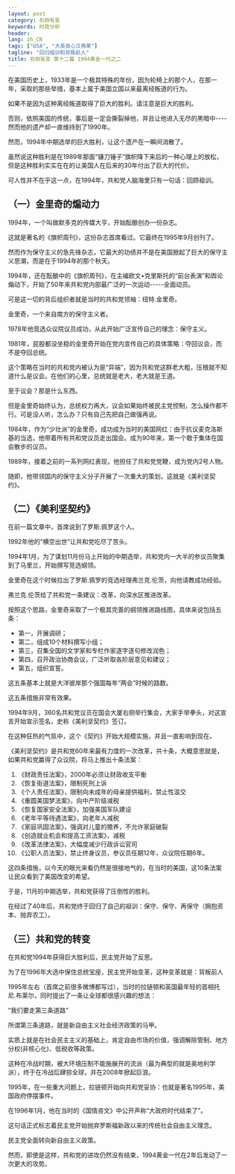 ```yaml
---
layout: post
category: 右侧有变
keywords: 时政分析
header:
lang: zh_CN 
tags: ["USA", "大英良心汉弗莱"]
tagline: "回归祖训和背叛前人"
title: 右侧有变 第十二篇 1994黄金一代之二 
---
```


在美国历史上，1933年是一个极其特殊的年份，因为轮椅上的那个人，在那一年，采取的那些举措，基本上属于美国立国以来最离经叛道的行为。

如果不是因为这种离经叛道取得了巨大的胜利。请注意是巨大的胜利。

否则，依照美国的传统，事后是一定会撕裂掉他，并且让他进入无尽的黑暗中----然而他的遗产却一直维持到了1990年。

然而，1994年中期选举的巨大胜利，让这个遗产在一瞬间消散了。

虽然说这种胜利是在1989年那面“镰刀锤子”旗帜降下来后的一种心理上的放松，但是这种胜利实实在在的让美国人在后来的30年付出了巨大的代价。

可人性并不在乎这一点，在1994年，共和党人脑海里只有一句话：回顾祖训。

## （一）金里奇的煽动力

1994年，一个叫做默多克的传媒大亨，开始酝酿创办一份杂志。

这就是著名的《旗帜周刊》，这份杂志首席看过。它最终在1995年9月创刊了。

然而作为保守主义的急先锋杂志，它最大的功绩并不是在美国掀起了巨大的保守主义思潮，而是在于1994年的那个秋天。

1994年，还在酝酿中的《旗帜周刊》，在主编欧文•克里斯托的“前台表演”和舆论煽动下，开始了50年来共和党内部最广泛的一次运动-----全面动员。

可是这一切的背后组织者就是当时的共和党领袖：纽特.金里奇。

金里奇，一个来自南方的保守主义者。

1978年他竞选众议院议员成功，从此开始广泛宣传自己的理念：保守主义。

1981年，屁股都没坐稳的金里奇开始在党内宣传自己的具体策略：夺回议会，而不是夺回总统。

这个策略在当时的共和党内被认为是“异端”，因为共和党这群老大粗，压根就不知道什么是议会。在他们的心里，总统就是老大，老大就是王道。

至于议会？那是什么东西。

但是金里奇始终认为，总统权力再大，议会如果始终被民主党控制，怎么操作都不行。可是没人听，怎么办？只有自己先把自己做强再说。

1984年，作为“少壮派”的金里奇，成功成为当时的美国网红：由于抗议麦克洛斯基的当选，他带着所有共和党议员走出国会。成为90年来，第一个敢于集体在国会散步的议员。

1989年，接着之前的一系列网红表现，他担任了共和党党鞭，成为党内2号人物。

随即，他带领国内的保守主义分子开展了一次重大的策划，这就是《美利坚契约》。

## （二）《美利坚契约》

在前一篇文章中，首席说到了罗斯.佩罗这个人。

1992年他的“横空出世”让共和党吃尽了苦头。

1994年1月，为了谋划11月份马上开始的中期选举，共和党内一大半的参议员聚集到了马里兰，开始撰写竞选纲领。

金里奇在这个时候拉出了罗斯.佩罗的竞选经理弗兰克.伦茨，向他请教成功经验。

弗兰克.伦茨给了共和党一条建议：改革，向深水区推进改革。

按照这个思路，金里奇采取了一个极其完善的纲领推进路线图，具体来说包括五条：

- 第一，开展调研；
- 第二，组成10个材料撰写小组；
- 第三，召集全国的文学家和专栏作家逐字逐句修改润色；
- 第四，召开政治协商会议，广泛听取各阶层意见和建议；
- 第五，组织宣誓。

这五条基本上就是大洋彼岸那个强国每年“两会”时候的路数。

这五条措施非常有效果。

1994年9月，360名共和党议员在国会大厦右侧举行集会，大家手举拳头，对这宣言开始宣示签名，史称《美利坚契约》签订。

在这种狂热的气氛中，这个《契约》开始大规模实施，并且一直影响到现在。

《美利坚契约》是共和党60年来最有力度的一次改革，共十条，大概意思就是，如果共和党赢得了众议院，将马上推出十条法案：

1. 《财政责任法案》，2000年必须让财政收支平衡
2. 《恢复街道法案》，限制死刑上诉
3. 《个人责任法案》，限制向未成年的母亲提供福利，禁止性滥交
4. 《重圆美国梦法案》，向中产阶级减税
5. 《恢复国家安全法案》，加强美国军队建设
6. 《老年平等待遇法案》，向老年人减税
7. 《家庭巩固法案》，强调对儿童的赡养，不允许家庭破裂
8. 《创造就业机会和提高工资法案》，减税
9. 《改革法律法案》，大幅度减少行政诉讼官司
10. 《公职人员法案》，禁止终身议员，参议员任期12年，众议院任期6年。

这四条措施，以今天的眼光来看仍然是很接地气的，在当时的美国，这10条法案让民众看到了美国改变的希望。

于是，11月的中期选举，共和党获得了压倒性的胜利。

在经过了40年后，共和党终于回归了自己的祖训：保守、保守、再保守（拥抱资本、抛弃农工）。

## （三）共和党的转变

在共和党1994年获得巨大胜利后，民主党开始了反思。

为了在1996年大选中保住总统宝座，民主党开始变革，这种变革就是：背叛前人

1995年左右（首席之前很多微博都写过），当时的拉链顿和英国最年轻的首相托尼.布莱尔，同时提出了一条让全球都很感兴趣的想法：

“我们要走第三条道路”

所谓第三条道路，就是新自由主义社会经济政策的马甲。

实质上就是在社会民主主义的基础上，肯定自由市场的价值，强调解除管制、地方分权(非核心化)、低税收等政策。

这种在冷战时期，被大环境压制不能施展开的流派（最为典型的就是奥地利学派），终于在冷战后肆掠全球，并在2008年掀起巨浪。

1995年，在一些重大问题上，拉链顿开始向共和党妥协：也就是著名1995年，美国政府停摆事件。

在1996年1月，他在当时的《国情咨文》中公开声称“大政府时代结束了”。

这句话正式标志着民主党开始抛弃罗斯福新政以来的传统社会自由主义理念。

民主党全面转向新自由主义政策。

然而，即使是这样，共和党的进攻仍然没有结束，1994黄金一代在2年后发动了一次更大的攻势。

